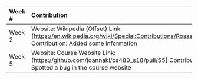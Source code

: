 
| Week #    | Contribution          | Contribution Type  |
|:------------- |:-------------|:-----|
| Week 2 | Website: Wikipedia (Offset) Link: [https://en.wikipedia.org/wiki/Special:Contributions/Rosaswaby] Contribution: Added some information | Wikipedia |
| Week 5 | Website: Course Website Link: [https://github.com/joannakl/cs480_s18/pull/55] Contribution: Spotted a bug in the course website | Course Website |
